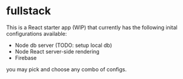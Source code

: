 # fullstack
This is a React starter app (WIP) that currently has the following inital configurations available:

- Node db server (TODO: setup local db)
- Node React server-side rendering
- Firebase

you may pick and choose any combo of configs.
